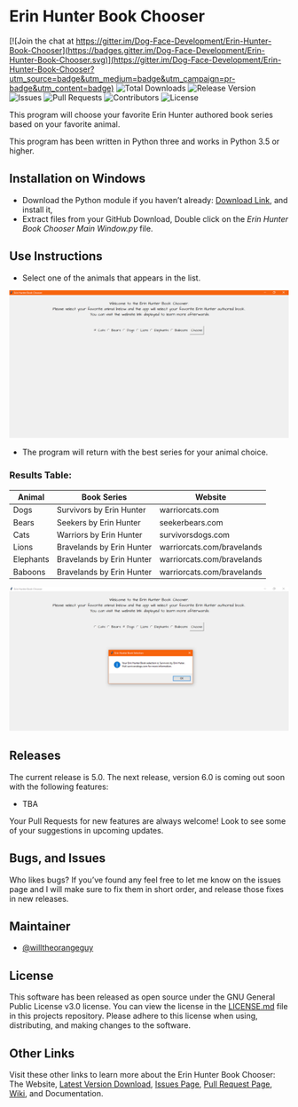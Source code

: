 # Erin Hunter Book Chooser

[![Join the chat at https://gitter.im/Dog-Face-Development/Erin-Hunter-Book-Chooser](https://badges.gitter.im/Dog-Face-Development/Erin-Hunter-Book-Chooser.svg)](https://gitter.im/Dog-Face-Development/Erin-Hunter-Book-Chooser?utm_source=badge&utm_medium=badge&utm_campaign=pr-badge&utm_content=badge)
![Total Downloads](https://img.shields.io/github/downloads/Dog-Face-Development/Erin-Hunter-Book-Chooser/total.svg)
![Release Version](https://img.shields.io/github/release/Dog-Face-Development/Erin-Hunter-Book-Chooser.svg)
![Issues](https://img.shields.io/github/issues/Dog-Face-Development/Erin-Hunter-Book-Chooser.svg)
![Pull Requests](https://img.shields.io/github/issues-pr/Dog-Face-Development/Erin-Hunter-Book-Chooser.svg)
![Contributors](https://img.shields.io/github/contributors/Dog-Face-Development/Erin-Hunter-Book-Chooser.svg)
![License](https://img.shields.io/github/license/Dog-Face-Development/Erin-Hunter-Book-Chooser.svg)

This program will choose your favorite Erin Hunter authored book series based on your favorite animal.

This program has been written in Python three and works in Python 3.5 or higher.

## Installation on Windows
 -	Download the Python module if you haven’t already: [Download Link](https://www.python.org/downloads/), and install it,
 -	Extract files from your GitHub Download,
 	Double click on the *Erin Hunter Book Chooser Main Window.py* file.

## Use Instructions
- Select one of the animals that appears in the list.

![Starting the Program](https://github.com/Dog-Face-Development/Erin-Hunter-Book-Chooser/blob/master/doc/main.PNG)

- The program will return with the best series for your animal choice.

### Results Table:

| Animal | Book Series | Website |
|--------|-------------|---------|
| Dogs | Survivors by Erin Hunter | warriorcats.com |
| Bears | Seekers by Erin Hunter | seekerbears.com |
| Cats | Warriors by Erin Hunter | survivorsdogs.com |
| Lions | Bravelands by Erin Hunter | warriorcats.com/bravelands |
| Elephants | Bravelands by Erin Hunter | warriorcats.com/bravelands |
| Baboons | Bravelands by Erin Hunter | warriorcats.com/bravelands |

![Your Selection Result](https://github.com/Dog-Face-Development/Erin-Hunter-Book-Chooser/blob/master/doc/result.PNG)

## Releases
The current release is 5.0. The next release, version 6.0 is coming out soon with the following features: 
- TBA

Your Pull Requests for new features are always welcome! Look to see some of your suggestions in upcoming updates.

## Bugs, and Issues
Who likes bugs? If you’ve found any feel free to let me know on the issues page and I will make sure to fix them in short order, and release those fixes in new releases.

## Maintainer
- [@willtheorangeguy](https://github.com/willtheorangeguy)

## License
This software has been released as open source under the GNU General Public License v3.0 license. 
You can view the license in the [LICENSE.md](https://github.com/Dog-Face-Development/Erin-Hunter-Book-Chooser/blob/master/LICENSE.md) file in this projects repository.
Please adhere to this license when using, distributing, and making changes to the software.

## Other Links
Visit these other links to learn more about the Erin Hunter Book Chooser:
The Website, [Latest Version Download](https://github.com/Dog-Face-Development/Erin-Hunter-Book-Chooser/archive/master.zip), [Issues Page](https://github.com/Dog-Face-Development/Erin-Hunter-Book-Chooser/issues), [Pull Request Page](https://github.com/Dog-Face-Development/Erin-Hunter-Book-Chooser/pulls), [Wiki](https://github.com/Dog-Face-Development/Erin-Hunter-Book-Chooser/wiki), and Documentation.
